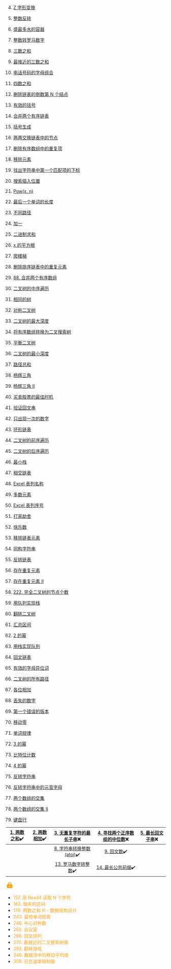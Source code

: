 4. <a href='6. Z 字形变换'>Z 字形变换</a>
5. <a href='7. 整数反转'>整数反转</a>
6. <a href='11. 盛最多水的容器'>盛最多水的容器</a>
7. <a href='12. 整数转罗马数字'>整数转罗马数字</a>
8. <a href='15. 三数之和'>三数之和</a>
9. <a href='16. 最接近的三数之和'>最接近的三数之和</a>
10. <a href='17. 电话号码的字母组合'>电话号码的字母组合</a>
11. <a href='18. 四数之和'>四数之和</a>
12. <a href='19. 删除链表的倒数第 N 个结点'>删除链表的倒数第 N 个结点</a>
13. <a href='20. 有效的括号'>有效的括号</a>
14. <a href='21. 合并两个有序链表'>合并两个有序链表</a>
15. <a href='22. 括号生成'>括号生成</a>
16. <a href='24. 两两交换链表中的节点'>两两交换链表中的节点</a>
17. <a href='26. 删除有序数组中的重复项'>删除有序数组中的重复项</a>
18. <a href='27. 移除元素'>移除元素</a>
19. <a href='28. 找出字符串中第一个匹配项的下标'>找出字符串中第一个匹配项的下标</a>
20. <a href='35. 搜索插入位置'>搜索插入位置</a>
21. <a href='50. Pow(x, n)'>Pow(x, n)</a>
22. <a href='58. 最后一个单词的长度'>最后一个单词的长度</a>
23. <a href='62. 不同路径'>不同路径</a>
24. <a href='66. 加一'>加一</a>
25. <a href='67. 二进制求和'>二进制求和</a>
26. <a href='69. x 的平方根'>x 的平方根</a>
27. <a href='70. 爬楼梯'>爬楼梯</a>
28. <a href='83. 删除排序链表中的重复元素'>删除排序链表中的重复元素</a>
29. <a href='88. 合并两个有序数组'>88. 合并两个有序数组</a>
30. <a href='94. 二叉树的中序遍历'>二叉树的中序遍历</a>
31. <a href='100. 相同的树'>相同的树</a>
32. <a href='101. 对称二叉树'>对称二叉树</a>
33. <a href='104. 二叉树的最大深度'>二叉树的最大深度</a>
34. <a href='108. 将有序数组转换为二叉搜索树'>将有序数组转换为二叉搜索树</a>
35. <a href='110. 平衡二叉树'>平衡二叉树</a>
36. <a href='111. 二叉树的最小深度'>二叉树的最小深度</a>
37. <a href='112. 路径总和'>路径总和</a>
38. <a href='118. 杨辉三角'>杨辉三角</a>
39. <a href='119. 杨辉三角 II'>杨辉三角 II</a>
40. <a href='121. 买卖股票的最佳时机'>买卖股票的最佳时机</a>
41. <a href='125. 验证回文串'>验证回文串</a>
42. <a href='136. 只出现一次的数字'>只出现一次的数字</a>
43. <a href='141. 环形链表'>环形链表</a>
44. <a href='144. 二叉树的前序遍历'>二叉树的前序遍历</a>
45. <a href='145. 二叉树的后序遍历'>二叉树的后序遍历</a>
46. <a href='155. 最小栈'>最小栈</a>
47. <a href='160. 相交链表'>相交链表</a>
48. <a href='168. Excel 表列名称'>Excel 表列名称</a>
49. <a href='169. 多数元素'>多数元素</a>
50. <a href='171. Excel 表列序号'>Excel 表列序号</a>
51. <a href='198. 打家劫舍'>打家劫舍</a>
52. <a href='202. 快乐数'>快乐数</a>
53. <a href='203. 移除链表元素'>移除链表元素</a>
54. <a href='205. 同构字符串'>同构字符串</a>
55. <a href='206. 反转链表'>反转链表</a>
56. <a href='217. 存在重复元素'>存在重复元素</a>
57. <a href='219. 存在重复元素 II'>存在重复元素 II</a>
58. <a href='222. 完全二叉树的节点个数'>222. 完全二叉树的节点个数</a>
59. <a href='225. 用队列实现栈'>用队列实现栈</a>
60. <a href='226. 翻转二叉树'>翻转二叉树</a>
61. <a href='228. 汇总区间'>汇总区间</a>
62. <a href='231. 2 的幂'>2 的幂</a>
63. <a href='232. 用栈实现队列'>用栈实现队列</a>
64. <a href='234. 回文链表'>回文链表</a>
65. <a href='242. 有效的字母异位词'>有效的字母异位词</a>

66. [二叉树的所有路径](257.%20二叉树的所有路径.md)
67. [各位相加](258.%20各位相加.md)
68. [丢失的数字](268.%20丢失的数字.md)
69. [第一个错误的版本](278.%20第一个错误的版本.md)
70. [移动零](283.%20移动零.md)
71. [单词规律](290.%20单词规律.md)
72. [3 的幂](326.%203%20的幂.md)
73. [比特位计数](338.%20比特位计数.md)
74. <a href='342. 4 的幂'>4 的幂</a>
75. <a href='344. 反转字符串'>反转字符串</a>
76. <a href='345. 反转字符串中的元音字母'>反转字符串中的元音字母</a>
77. <a href='349. 两个数组的交集'>两个数组的交集</a>
78. <a href='350. 两个数组的交集 II'>两个数组的交集 II</a>
79. <a href='500. 键盘行'>键盘行</a>

| [1. 两数之和](1.%20两数之和.md):heavy_check_mark: | [2. 两数相加](2.%20两数相加.md):heavy_check_mark: |           [3. 无重复字符的最长子串](3.%20无重复字符的最长子串.md):x:            | [4. 寻找两个正序数组的中位数](4.%20寻找两个正序数组的中位数.md):x: | [5. 最长回文子串](5.%20最长回文子串.md):x: |
| :-----------------------------------------------: | :-----------------------------------------------: | :-----------------------------------------------------------------------------: | :----------------------------------------------------------------: | :----------------------------------------: |
|                                                   |                                                   | [8. 字符串转换整数 (atoi)](<8.%20字符串转换整数%20(atoi).md>):heavy_check_mark: |           [9. 回文数](9.%20回文数.md):heavy_check_mark:            |                                            |
|                                                   |                                                   |         [13. 罗马数字转整数](13.%20罗马数字转整数.md):heavy_check_mark:         |    [14. 最长公共前缀](14.%20最长公共前缀.md):heavy_check_mark:     |                                            |

<img src="./lock.svg" alt="lock" style="display:inline-block;" />

- <span style="color:#ffa116">157. 用 Read4 读取 N 个字符</span>
- <span style="color:#ffa116">163. 缺失的区间</span>
- <span style="color:#ffa116">170. 两数之和 III - 数据结构设计</span>
- <span style="color:#ffa116">243. 最短单词距离</span>
- <span style="color:#ffa116">246. 中心对称数</span>
- <span style="color:#ffa116">252. 会议室</span>
- <span style="color:#ffa116">266. 回文排列</span>
- <span style="color:#ffa116">270. 最接近的二叉搜索树值</span>
- <span style="color:#ffa116">293. 翻转游戏</span>
- <span style="color:#ffa116">346. 数据流中的移动平均值</span>
- <span style="color:#ffa116">359. 日志速率限制器</span>
